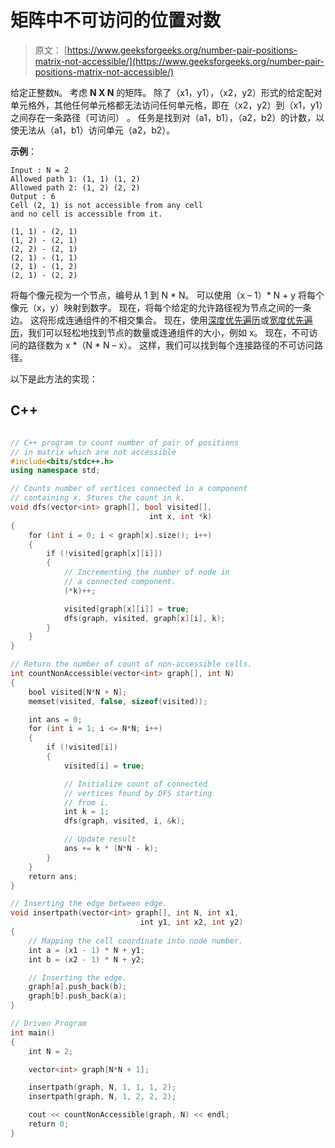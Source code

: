 # 矩阵中不可访问的位置对数

> 原文： [https://www.geeksforgeeks.org/number-pair-positions-matrix-not-accessible/](https://www.geeksforgeeks.org/number-pair-positions-matrix-not-accessible/)

给定正整数`N`。 考虑 **N X N** 的矩阵。 除了（x1，y1），（x2，y2）形式的给定配对单元格外，其他任何单元格都无法访问任何单元格，即在（x2，y2）到（x1，y1）之间存在一条路径（可访问） 。 任务是找到对（a1，b1），（a2，b2）的计数，以使无法从（a1，b1）访问单元（a2，b2）。

**示例**：

```
Input : N = 2
Allowed path 1: (1, 1) (1, 2)
Allowed path 2: (1, 2) (2, 2)
Output : 6
Cell (2, 1) is not accessible from any cell
and no cell is accessible from it.

(1, 1) - (2, 1)
(1, 2) - (2, 1)
(2, 2) - (2, 1)
(2, 1) - (1, 1)
(2, 1) - (1, 2)
(2, 1) - (2, 2)

```

将每个像元视为一个节点，编号从 1 到 N * N。 可以使用（x – 1）* N + y 将每个像元（x，y）映射到数字。 现在，将每个给定的允许路径视为节点之间的一条边。 这将形成连通组件的不相交集合。 现在，使用[深度优先遍历](https://www.geeksforgeeks.org/depth-first-traversal-for-a-graph/)或[宽度优先遍历](https://www.geeksforgeeks.org/breadth-first-traversal-for-a-graph/)，我们可以轻松地找到节点的数量或连通组件的大小，例如 x。 现在，不可访问的路径数为 x *（N * N – x）。 这样，我们可以找到每个连接路径的不可访问路径。

以下是此方法的实现：

## C++

```cpp

// C++ program to count number of pair of positions 
// in matrix which are not accessible 
#include<bits/stdc++.h> 
using namespace std; 

// Counts number of vertices connected in a component 
// containing x. Stores the count in k. 
void dfs(vector<int> graph[], bool visited[], 
                               int x, int *k) 
{ 
    for (int i = 0; i < graph[x].size(); i++) 
    { 
        if (!visited[graph[x][i]]) 
        { 
            // Incrementing the number of node in 
            // a connected component. 
            (*k)++; 

            visited[graph[x][i]] = true; 
            dfs(graph, visited, graph[x][i], k); 
        } 
    } 
} 

// Return the number of count of non-accessible cells. 
int countNonAccessible(vector<int> graph[], int N) 
{ 
    bool visited[N*N + N]; 
    memset(visited, false, sizeof(visited)); 

    int ans = 0; 
    for (int i = 1; i <= N*N; i++) 
    { 
        if (!visited[i]) 
        { 
            visited[i] = true; 

            // Initialize count of connected 
            // vertices found by DFS starting 
            // from i. 
            int k = 1; 
            dfs(graph, visited, i, &k); 

            // Update result 
            ans += k * (N*N - k); 
        } 
    } 
    return ans; 
} 

// Inserting the edge between edge. 
void insertpath(vector<int> graph[], int N, int x1, 
                             int y1, int x2, int y2) 
{ 
    // Mapping the cell coordinate into node number. 
    int a = (x1 - 1) * N + y1; 
    int b = (x2 - 1) * N + y2; 

    // Inserting the edge. 
    graph[a].push_back(b); 
    graph[b].push_back(a); 
} 

// Driven Program 
int main() 
{ 
    int N = 2; 

    vector<int> graph[N*N + 1]; 

    insertpath(graph, N, 1, 1, 1, 2); 
    insertpath(graph, N, 1, 2, 2, 2); 

    cout << countNonAccessible(graph, N) << endl; 
    return 0; 
} 

```